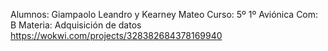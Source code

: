 Alumnos: Giampaolo Leandro y Kearney Mateo
Curso: 5º 1º Aviónica Com: B
Materia: Adquisición de datos
https://wokwi.com/projects/328382684378169940
